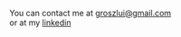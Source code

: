 You can contact me at [groszlui@gmail.com](mailto:groszlui@gmail.com)<br/>
or at my <a href="https://www.linkedin.com/in/luigrosz" target="_blank" rel="noreferrer">linkedin</a>

